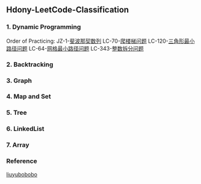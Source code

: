 ## Hdony-LeetCode-Classification


### 1. Dynamic Programming

Order of Practicing:
JZ-1-[斐波那契数列](https://github.com/Hdony/Hdony-LeetCode-Classification/blob/master/Hdony-LC/DP/JZOffer-1-Fibonacci-Sequence/JZ-1-Basic-Solu.h)
LC-70-[爬楼梯问题](https://github.com/Hdony/Hdony-LeetCode-Classification/blob/master/Hdony-LC/DP/LeetCode-70-Climbing-Stairs/LC-70-Basic-Solu.h)
LC-120-[三角形最小路径问题](https://github.com/Hdony/Hdony-LeetCode-Classification/blob/master/Hdony-LC/DP/LeetCode-120-Triangle/LC-120-Basic-Solu.h)
LC-64-[网格最小路径问题](https://github.com/Hdony/Hdony-LeetCode-Classification/blob/master/Hdony-LC/DP/LeetCode-64-Minimum-Path-Sum/LC-64-Basic-Solu.h)
LC-343-[整数拆分问题](https://github.com/Hdony/Hdony-LeetCode-Classification/blob/master/Hdony-LC/DP/LeetCode-343-Integer-Break/LC-343-Basic-Solu.h)



### 2. Backtracking





### 3. Graph 





### 4. Map and Set





### 5. Tree





### 6. LinkedList





### 7. Array


### Reference
[liuyubobobo](https://github.com/liuyubobobo/Play-Leetcode)






